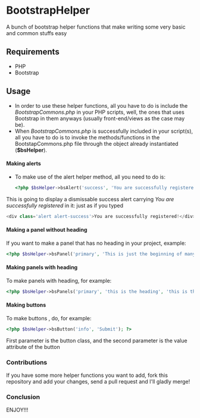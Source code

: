# BootstrapHelper
A bunch of bootstrap helper functions that make writing some very basic and common stuffs easy

## Requirements
- PHP
- Bootstrap

## Usage
- In order to use these helper functions, all you have to do is include the *BootstrapCommons.php* in your PHP scripts, well, the ones that uses Bootstrap in them anyways (usually front-end/views as the case may be).
- When *BootstrapCommons.php* is successfully included in your script(s), all you have to do is to invoke the methods/functions in the BootstapCommons.php file through the object already instantiated (**$bsHelper**).

#### Making alerts
- To make use of the alert helper method, all you need to do is: 
	```php
	<?php $bsHelper->bsAlert('success', 'You are successfully registered!'); ?>
	```
This is going to display a dismissable success alert carrying _You are successfully registered_ in it: just as if you typed
```php
<div class='alert alert-success'>You are successfully registered!</div>
```

#### Making a panel without heading
If you want to make a panel that has no heading in your project, example:
```php
<?php $bsHelper->bsPanel('primary', 'This is just the beginning of many more greater things!'); ?>
```

#### Making panels with heading
To make panels with heading, for example:
```php
<?php $bsHelper->bsPanels('primary', 'this is the heading', 'this is the body'); ?>
```

#### Making buttons
To make buttons , do, for example:
```php
<?php $bsHelper->bsButton('info', 'Submit'); ?>
```
First parameter is the button class, and the second parameter is the value attribute of the button

### Contributions
If you have some more helper functions you want to add, fork this repository and add your changes, send a pull request and I'll gladly merge!

### Conclusion
ENJOY!!!
